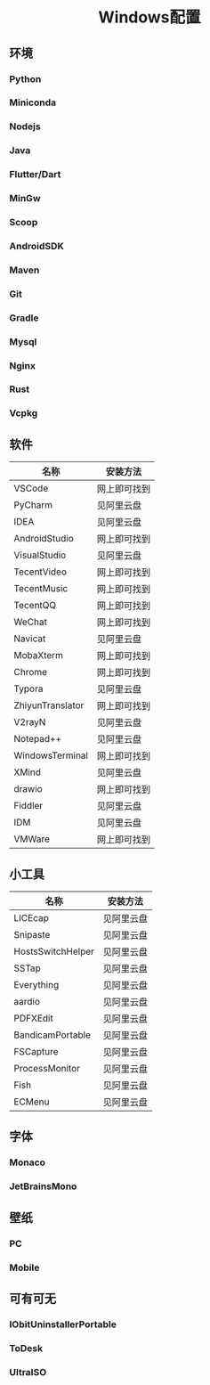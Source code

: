 <h1 align="center" id="index">Windows配置</h1>

## 环境

### Python

### Miniconda

### Nodejs

### Java

### Flutter/Dart

### MinGw

### Scoop

### AndroidSDK

### Maven

### Git

### Gradle

### Mysql

### Nginx

### Rust

### Vcpkg

## 软件

| 名称 | 安装方法 |
| ---- | ---- |
|VSCode|网上即可找到|
|PyCharm|见阿里云盘|
|IDEA|见阿里云盘|
|AndroidStudio|网上即可找到|
|VisualStudio|见阿里云盘|
|TecentVideo|网上即可找到|
|TecentMusic|网上即可找到|
|TecentQQ|网上即可找到|
|WeChat|网上即可找到|
|Navicat|见阿里云盘|
|MobaXterm|网上即可找到|
|Chrome|网上即可找到|
|Typora|见阿里云盘|
|ZhiyunTranslator|网上即可找到|
|V2rayN|见阿里云盘|
|Notepad++|见阿里云盘|
|WindowsTerminal|网上即可找到|
|XMind|见阿里云盘|
|drawio|网上即可找到|
|Fiddler|见阿里云盘|
|IDM|见阿里云盘|
|VMWare|网上即可找到|

## 小工具

| 名称 | 安装方法 |
| ---- | -------- |
|LICEcap|见阿里云盘|
|Snipaste|见阿里云盘|
|HostsSwitchHelper|见阿里云盘|
|SSTap|见阿里云盘|
|Everything|见阿里云盘|
|aardio|见阿里云盘|
|PDFXEdit|见阿里云盘|
|BandicamPortable|见阿里云盘|
|FSCapture|见阿里云盘|
|ProcessMonitor|见阿里云盘|
|Fish|见阿里云盘|
|ECMenu|见阿里云盘|

## 字体

### Monaco

### JetBrainsMono

## 壁纸

### PC

### Mobile

## 可有可无

### IObitUninstallerPortable

### ToDesk

### UltraISO